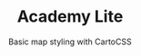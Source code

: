 ---
layout: course
title: "Academy Lite"
id: "05-academy-lite"
subtitle: Basic map styling with CartoCSS
categories: Basic
tag: book
time: 5 minutes
description_short: Five minute lessons on basic skills for map creation.
description_long: These quick-start lessons will give you the basic skills needed for creating maps in CartoDB.
prerequisite:
    - Basic experience using CartoDB
    - A modern browser like Chrome, Firefox, or Safari
    - Reliable Internet access
    - A desire to learn!
published: true
vizjson: "https://documentation.cartodb.com/api/v2_1/viz/9333ec12-84bb-11e4-b367-0e9d821ea90d/viz.json"
mailchimp_id: eb9ddf4108
---